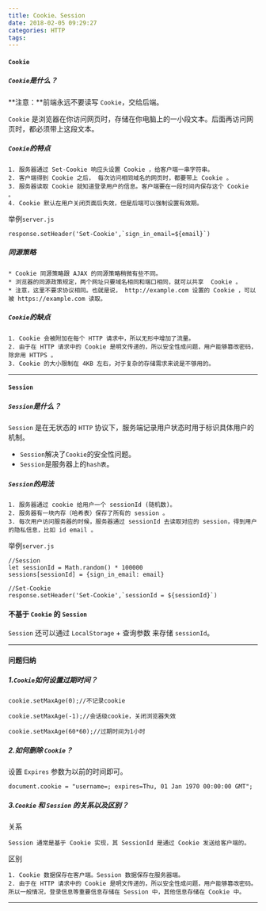 ```yaml
---
title: Cookie、Session
date: 2018-02-05 09:29:27
categories: HTTP
tags:
---
```

#### `Cookie`

##### `Cookie`是什么？

**注意：**前端永远不要读写 `Cookie`，交给后端。

`Cookie` 是浏览器在你访问网页时，存储在你电脑上的一小段文本。后面再访问网页时，都必须带上这段文本。

##### `Cookie`的特点
 
	1. 服务器通过 Set-Cookie 响应头设置 Cookie ，给客户端一串字符串。
	2. 客户端得到 Cookie 之后， 每次访问相同域名的网页时，都要带上 Cookie 。
	3. 服务器读取 Cookie 就知道登录用户的信息。客户端要在一段时间内保存这个 Cookie 。
	4. Cookie 默认在用户关闭页面后失效，但是后端可以强制设置有效期。

举例`server.js`

	response.setHeader('Set-Cookie',`sign_in_email=${email}`)
	
	
##### 同源策略

	* Cookie 同源策略跟 AJAX 的同源策略稍微有些不同。
	* 浏览器的同源政策规定，两个网址只要域名相同和端口相同，就可以共享  Cookie 。
	* 注意，这里不要求协议相同。也就是说， http://example.com 设置的 Cookie ，可以被 https://example.com 读取。

##### `Cookie`的缺点

	1. Cookie 会被附加在每个 HTTP 请求中，所以无形中增加了流量。
	2. 由于在 HTTP 请求中的 Cookie 是明文传递的，所以安全性成问题，用户能够篡改密码，除非用 HTTPS 。
	3. Cookie 的大小限制在 4KB 左右，对于复杂的存储需求来说是不够用的。

---

#### `Session`

##### `Session`是什么？

`Session` 是在无状态的 `HTTP` 协议下，服务端记录用户状态时用于标识具体用户的机制。

* `Session`解决了`Cookie`的安全性问题。
* `Session`是服务器上的`hash表`。


##### `Session`的用法

```
1. 服务器通过 cookie 给用户一个 sessionId (随机数)。
2. 服务器有一块内存（哈希表）保存了所有的 session 。 
3. 每次用户访问服务器的时候，服务器通过 sessionId 去读取对应的 session，得到用户的隐私信息，比如 id email 。
```

举例`server.js`

```
//Session
let sessionId = Math.random() * 100000 
sessions[sessionId] = {sign_in_email: email}

//Set-Cookie
response.setHeader('Set-Cookie',`sessionId = ${sessionId}`)
```

#### 不基于 `Cookie` 的 `Session`

`Session` 还可以通过 `LocalStorage` + 查询参数 来存储 `sessionId`。

---

#### 问题归纳

##### 1.`Cookie`如何设置过期时间？

	cookie.setMaxAge(0);//不记录cookie
	
	cookie.setMaxAge(-1);//会话级cookie，关闭浏览器失效
	
	cookie.setMaxAge(60*60);//过期时间为1小时
	

##### 2.如何删除 `Cookie`？

设置 `Expires` 参数为以前的时间即可。

	document.cookie = "username=; expires=Thu, 01 Jan 1970 00:00:00 GMT";


##### 3.`Cookie` 和 `Session` 的关系以及区别？

关系

	Session 通常是基于 Cookie 实现，其 SessionId 是通过 Cookie 发送给客户端的。

区别

	1. Cookie 数据保存在客户端。Session 数据保存在服务器端。
	2. 由于在 HTTP 请求中的 Cookie 是明文传递的，所以安全性成问题，用户能够篡改密码。所以一般情况，登录信息等重要信息存储在 Session 中，其他信息存储在 Cookie 中。 

---	